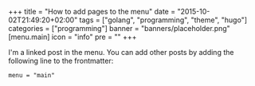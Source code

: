 +++
title = "How to add pages to the menu"
date = "2015-10-02T21:49:20+02:00"
tags = ["golang", "programming", "theme", "hugo"]
categories = ["programming"]
banner = "banners/placeholder.png"
[menu.main]
	icon = "info"
	pre = "<i class='fa fa-question'></i>"
+++

I'm a linked post in the menu. You can add other posts by adding the following line to the frontmatter:

    menu = "main"
